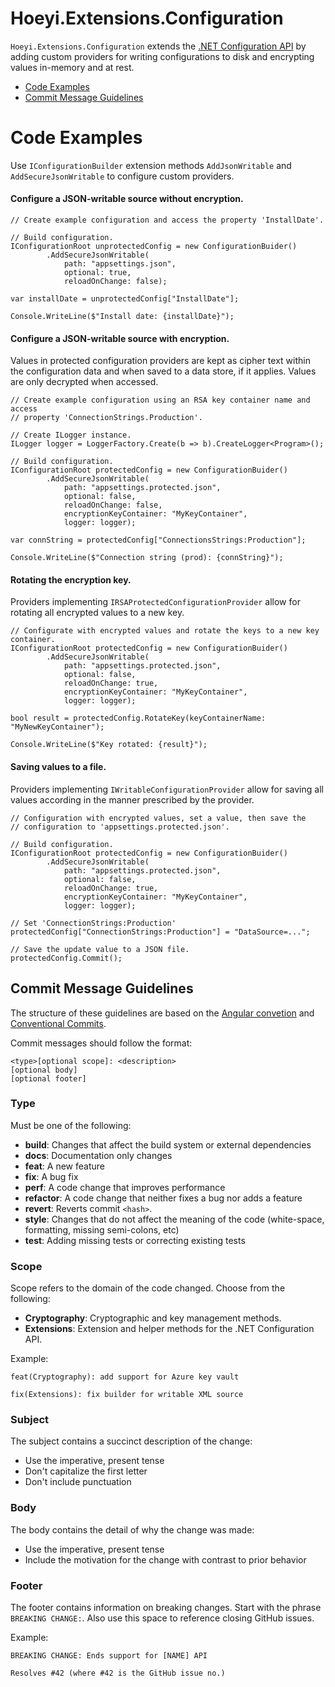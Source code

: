 # Hoeyi.Extensions.Configuration
`Hoeyi.Extensions.Configuration` extends the [.NET Configuration API](https://docs.microsoft.com/en-us/dotnet/core/extensions/configuration) by adding custom providers for writing configurations to disk and encrypting values in-memory and at rest.

* [Code Examples](#code-examples)
* [Commit Message Guidelines](#commit-message-guidelines)

# Code Examples ##
Use `IConfigurationBuilder` extension methods `AddJsonWritable` and `AddSecureJsonWritable` to configure custom providers.

#### Configure a JSON-writable source without encryption.
```CSharp
// Create example configuration and access the property 'InstallDate'.

// Build configuration.
IConfigurationRoot unprotectedConfig = new ConfigurationBuider()
        .AddSecureJsonWritable(
            path: "appsettings.json",
            optional: true,
            reloadOnChange: false);

var installDate = unprotectedConfig["InstallDate"];

Console.WriteLine($"Install date: {installDate}");
```
####

#### Configure a JSON-writable source with encryption. 
Values in protected configuration providers are kept as cipher text within the configuration data and when saved to a data store, if it applies. Values are only decrypted when accessed.

```CSharp
// Create example configuration using an RSA key container name and access 
// property 'ConnectionStrings.Production'.

// Create ILogger instance.
ILogger logger = LoggerFactory.Create(b => b).CreateLogger<Program>();

// Build configuration.
IConfigurationRoot protectedConfig = new ConfigurationBuider()
        .AddSecureJsonWritable(
            path: "appsettings.protected.json",
            optional: false,
            reloadOnChange: false,
            encryptionKeyContainer: "MyKeyContainer",
            logger: logger); 

var connString = protectedConfig["ConnectionsStrings:Production"];

Console.WriteLine($"Connection string (prod): {connString}");
```
####

#### Rotating the encryption key.
Providers implementing `IRSAProtectedConfigurationProvider` allow for rotating all encrypted values to a new key.

```CSharp
// Configurate with encrypted values and rotate the keys to a new key container.
IConfigurationRoot protectedConfig = new ConfigurationBuider()
        .AddSecureJsonWritable(
            path: "appsettings.protected.json",
            optional: false,
            reloadOnChange: true,
            encryptionKeyContainer: "MyKeyContainer",
            logger: logger); 

bool result = protectedConfig.RotateKey(keyContainerName: "MyNewKeyContainer");

Console.WriteLine($"Key rotated: {result}");
```
####

#### Saving values to a file.
Providers implementing `IWritableConfigurationProvider` allow for saving all values according in the manner prescribed by the provider.

```CSharp
// Configuration with encrypted values, set a value, then save the 
// configuration to 'appsettings.protected.json'.

// Build configuration.
IConfigurationRoot protectedConfig = new ConfigurationBuider()
        .AddSecureJsonWritable(
            path: "appsettings.protected.json",
            optional: false,
            reloadOnChange: true,
            encryptionKeyContainer: "MyKeyContainer",
            logger: logger);

// Set 'ConnectionStrings:Production'
protectedConfig["ConnectionStrings:Production"] = "DataSource=...";

// Save the update value to a JSON file.
protectedConfig.Commit();
```
####

## Commit Message Guidelines ##

The structure of these guidelines are based on the [Angular convetion](
https://github.com/angular/angular/blob/22b96b9/CONTRIBUTING.md#commit) and 
[Conventional Commits](https://www.conventionalcommits.org/en/v1.0.0-beta.2/).

Commit messages should follow the format:
```
<type>[optional scope]: <description>
[optional body]
[optional footer]
```

### Type ###
Must be one of the following:

* **build**: Changes that affect the build system or external dependencies
* **docs**: Documentation only changes
* **feat**: A new feature
* **fix**: A bug fix
* **perf**: A code change that improves performance
* **refactor**: A code change that neither fixes a bug nor adds a feature
* **revert**: Reverts commit `<hash>`.
* **style**: Changes that do not affect the meaning of the code 
(white-space, formatting, missing semi-colons, etc)
* **test**: Adding missing tests or correcting existing tests

### Scope ###
Scope refers to the domain of the code changed. Choose from the following:
* **Cryptography**: Cryptographic and key management methods.
* **Extensions**: Extension and helper methods for the .NET Configuration API.

Example: 
```
feat(Cryptography): add support for Azure key vault

fix(Extensions): fix builder for writable XML source
```

### Subject ###
The subject contains a succinct description of the change:

* Use the imperative, present tense
* Don't capitalize the first letter
* Don't include punctuation

### Body ###
The body contains the detail of why the change was made:
* Use the imperative, present tense
* Include the motivation for the change with contrast to prior behavior

### Footer ###
The footer contains information on breaking changes. Start with the phrase 
`BREAKING CHANGE:`. Also use this space to reference closing GitHub issues. 

Example:
```
BREAKING CHANGE: Ends support for [NAME] API

Resolves #42 (where #42 is the GitHub issue no.)
```

